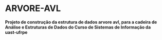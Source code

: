 # ARVORE-AVL
<h4>Projeto de construção da estrutura de dados arvore avl, para a cadeira de Análise e Estruturas de Dados do Curso de Sistemas de Informação da uast-ufrpe</h4>
